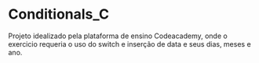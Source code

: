# Conditionals_C
Projeto idealizado pela plataforma de ensino Codeacademy, onde o exercicio requeria o uso do switch e inserção de data e seus dias, meses e ano. 
